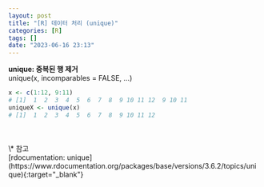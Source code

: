 ```yaml
---
layout: post
title: "[R] 데이터 처리 (unique)"
categories: [R]
tags: []
date: "2023-06-16 23:13"
---
```


**unique: 중복된 행 제거**<br>
unique(x, incomparables = FALSE, …)
```r
x <- c(1:12, 9:11)
# [1]  1  2  3  4  5  6  7  8  9 10 11 12  9 10 11
uniqueX <- unique(x)
# [1]  1  2  3  4  5  6  7  8  9 10 11 12
```
<br>
<br>
\* 참고<br>
[rdocumentation: unique](https://www.rdocumentation.org/packages/base/versions/3.6.2/topics/unique){:target="_blank"}
